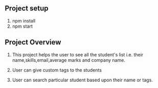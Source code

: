 ## Project setup

1. npm install
2. npm start

## Project Overview

1. This project helps the user to see all the student's list i.e. their name,skills,email,average marks and company name.

2. User can give custom tags to the students

3. User can search particular student based upon their name or tags.
